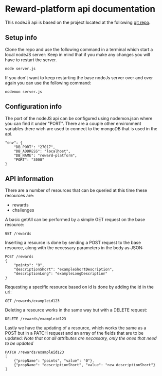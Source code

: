 # Reward-platform api documentation
This nodeJS api is based on the project located at the following [git repo](https://github.com/FlorianDH/rewards).

## Setup info
Clone the repo and use the following command in a terminal which start a local nodeJS server:
Keep in mind that if you make any changes you will have to restart the server.
```
node server.js
```
If you don't want to keep restarting the base nodeJs server over and over again you can use the following command:
```
nodemon server.js
```
## Configuration info
The port of the nodeJS api can be configured using nodemon.json where you can find it under "PORT". There are a couple other environment variables there wich are used to connect to the mongoDB that is used in the api.
```
"env": {        
    "DB_PORT": "27017",
    "DB_ADDRESS": "localhost",
    "DB_NAME": "reward-platform",
    "PORT": "3000" 
}
```

## API information
There are a number of resources that can be queried at this time these resources are:
* rewards
* challenges

A basic getAll can be performed by a simple GET request on the base resource:
```
GET /rewards
```
Inserting a resource is done by sending a POST request to the base resource, along with the necessary parameters in the body as JSON:
```
POST /rewards
{
	"points": "0",
	"descriptionShort": "exampleShortDescription",
	"descriptionLong": "exampleLongDescription"
}
```
Requesting a specific resource based on id is done by adding the id in the url:
```
GET /rewards/exampleid123
```
Deleting a resource works in the same way but with a DELETE request:
```
DELETE /rewards/exampleid123
```
Lastly we have the updating of a resource, which works the same as a POST but in a PATCH request and an array of the fields that are to be updated:
*Note that not all attributes are necassary, only the ones that need to be updated*
```
PATCH /rewards/exampleid123
[
	{"propName": "points", "value": "0"},
	{"propName": "descriptionShort", "value": "new descriptionShort"}
]
```